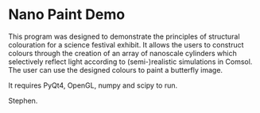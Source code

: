 # Nano Paint Demo

This program was designed to demonstrate the principles of structural colouration for a science festival exhibit. It allows the users to construct colours through the creation of an array of nanoscale cylinders which selectively reflect light according to (semi-)realistic simulations in Comsol. The user can use the designed colours to paint a butterfly image.

It requires PyQt4, OpenGL, numpy and scipy to run.

Stephen.
